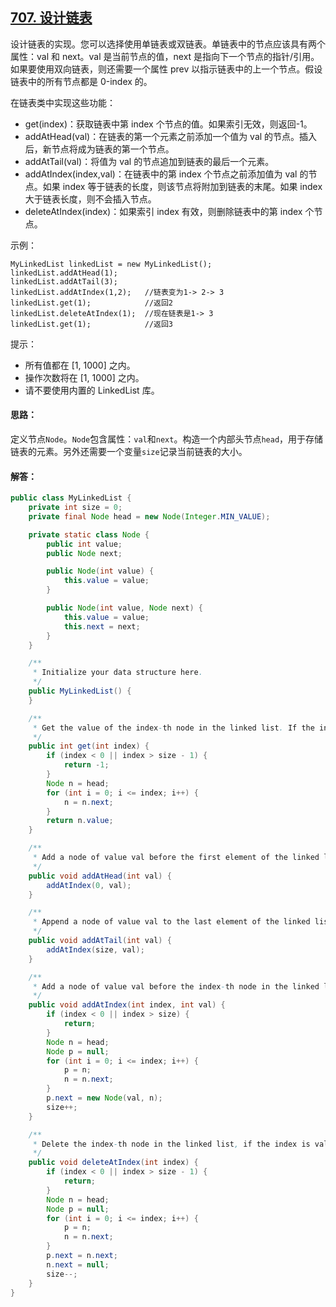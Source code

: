 ## [707. 设计链表](https://leetcode-cn.com/problems/design-linked-list/description/)
设计链表的实现。您可以选择使用单链表或双链表。单链表中的节点应该具有两个属性：val 和 next。val 是当前节点的值，next 是指向下一个节点的指针/引用。如果要使用双向链表，则还需要一个属性 prev 以指示链表中的上一个节点。假设链表中的所有节点都是 0-index 的。

在链表类中实现这些功能：

* get(index)：获取链表中第 index 个节点的值。如果索引无效，则返回-1。
* addAtHead(val)：在链表的第一个元素之前添加一个值为 val 的节点。插入后，新节点将成为链表的第一个节点。
* addAtTail(val)：将值为 val 的节点追加到链表的最后一个元素。
* addAtIndex(index,val)：在链表中的第 index 个节点之前添加值为 val  的节点。如果 index 等于链表的长度，则该节点将附加到链表的末尾。如果 index 大于链表长度，则不会插入节点。
* deleteAtIndex(index)：如果索引 index 有效，则删除链表中的第 index 个节点。
 

示例：
```
MyLinkedList linkedList = new MyLinkedList();
linkedList.addAtHead(1);
linkedList.addAtTail(3);
linkedList.addAtIndex(1,2);   //链表变为1-> 2-> 3
linkedList.get(1);            //返回2
linkedList.deleteAtIndex(1);  //现在链表是1-> 3
linkedList.get(1);            //返回3
```

提示：

* 所有值都在 [1, 1000] 之内。
* 操作次数将在  [1, 1000] 之内。
* 请不要使用内置的 LinkedList 库。

#### 思路：
定义节点`Node`。`Node`包含属性：`val`和`next`。构造一个内部头节点`head`，用于存储链表的元素。另外还需要一个变量`size`记录当前链表的大小。

#### 解答：
```Java
public class MyLinkedList {
    private int size = 0;
    private final Node head = new Node(Integer.MIN_VALUE);

    private static class Node {
        public int value;
        public Node next;

        public Node(int value) {
            this.value = value;
        }

        public Node(int value, Node next) {
            this.value = value;
            this.next = next;
        }
    }

    /**
     * Initialize your data structure here.
     */
    public MyLinkedList() {
    }

    /**
     * Get the value of the index-th node in the linked list. If the index is invalid, return -1.
     */
    public int get(int index) {
        if (index < 0 || index > size - 1) {
            return -1;
        }
        Node n = head;
        for (int i = 0; i <= index; i++) {
            n = n.next;
        }
        return n.value;
    }

    /**
     * Add a node of value val before the first element of the linked list. After the insertion, the new node will be the first node of the linked list.
     */
    public void addAtHead(int val) {
        addAtIndex(0, val);
    }

    /**
     * Append a node of value val to the last element of the linked list.
     */
    public void addAtTail(int val) {
        addAtIndex(size, val);
    }

    /**
     * Add a node of value val before the index-th node in the linked list. If index equals to the length of linked list, the node will be appended to the end of linked list. If index is greater than the length, the node will not be inserted.
     */
    public void addAtIndex(int index, int val) {
        if (index < 0 || index > size) {
            return;
        }
        Node n = head;
        Node p = null;
        for (int i = 0; i <= index; i++) {
            p = n;
            n = n.next;
        }
        p.next = new Node(val, n);
        size++;
    }

    /**
     * Delete the index-th node in the linked list, if the index is valid.
     */
    public void deleteAtIndex(int index) {
        if (index < 0 || index > size - 1) {
            return;
        }
        Node n = head;
        Node p = null;
        for (int i = 0; i <= index; i++) {
            p = n;
            n = n.next;
        }
        p.next = n.next;
        n.next = null;
        size--;
    }
}
```